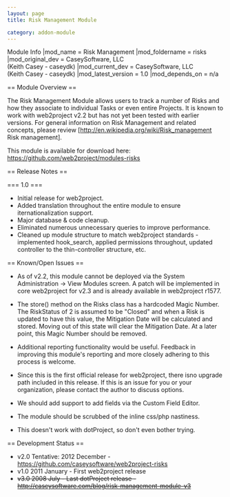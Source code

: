 ```yaml
---
layout: page
title: Risk Management Module

category: addon-module
---
```


Module Info
 |mod_name = Risk Management
 |mod_foldername = risks
 |mod_original_dev = CaseySoftware, LLC<br />(Keith Casey - caseydk)
 |mod_current_dev = CaseySoftware, LLC<br />(Keith Casey - caseydk)
 |mod_latest_version = 1.0
 |mod_depends_on = n/a

== Module Overview ==

The Risk Management Module allows users to track a number of Risks and how they associate to individual Tasks or even entire Projects. It is known to work with web2project v2.2 but has not yet been tested with earlier versions. For general information on Risk Management and related concepts, please review [http://en.wikipedia.org/wiki/Risk_management Risk management].

This module is available for download here: https://github.com/web2project/modules-risks

== Release Notes ==

=== 1.0 ===

*  Initial release for web2project.
*  Added translation throughout the entire module to ensure iternationalization support.
*  Major database & code cleanup.
*  Eliminated numerous unnecessary queries to improve performance.
*  Cleaned up module structure to match web2project standards - implemented hook_search, applied permissions throughout, updated controller to the thin-controller structure, etc.

== Known/Open Issues ==

*  As of v2.2, this module cannot be deployed via the System Administration -> View Modules screen. A patch will be implemented in core web2project for v2.3 and is already available in web2project r1577.

*  The store() method on the Risks class has a hardcoded Magic Number.  The RiskStatus of 2 is assumed to be "Closed" and when a Risk is updated to have this value, the Mitigation Date will be calculated and stored.  Moving out of this state will clear the Mitigation Date.  At a later point, this Magic Number should be removed.

*  Additional reporting functionality would be useful.  Feedback in improving this module's reporting and more closely adhering to this process is welcome.

*  Since this is the first official release for web2project, there isno upgrade path included in this release.  If this is an issue for you or your organization, please contact the author to discuss options.

*  We should add support to add fields via the Custom Field Editor.

*  The module should be scrubbed of the inline css/php nastiness.

*  This doesn't work with dotProject, so don't even bother trying.

== Development Status ==

*  v2.0 Tentative: 2012 December - https://github.com/caseysoftware/web2project-risks
*  v1.0 2011 January - First web2project release
*  <s>v3.0 2008 July - Last dotProject release - http://caseysoftware.com/blog/risk-management-module-v3</s>